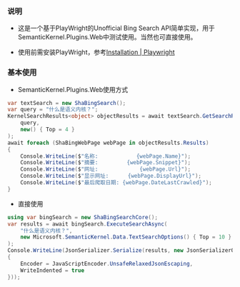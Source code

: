 ### 说明

- 这是一个基于PlayWright的Unofficial Bing Search API简单实现，用于SemanticKernel.Plugins.Web中测试使用。当然也可直接使用。

- 使用前需安装PlayWright，参考[Installation | Playwright](https://playwright.dev/docs/intro#installing-playwright)



### 基本使用

- SemanticKernel.Plugins.Web使用方式

```cs
var textSearch = new ShaBingSearch();
var query = "什么是语义内核？";
KernelSearchResults<object> objectResults = await textSearch.GetSearchResultsAsync(
    query,
    new() { Top = 4 }
);
await foreach (ShaBingWebPage webPage in objectResults.Results)
{
    Console.WriteLine($"名称:            {webPage.Name}");
    Console.WriteLine($"摘要:         {webPage.Snippet}");
    Console.WriteLine($"网址:             {webPage.Url}");
    Console.WriteLine($"显示网址:      {webPage.DisplayUrl}");
    Console.WriteLine($"最后爬取日期: {webPage.DateLastCrawled}");
}
```

- 直接使用

```cs
using var bingSearch = new ShaBingSearchCore();
var results = await bingSearch.ExecuteSearchAsync(
    "什么是语义内核？", 
    new Microsoft.SemanticKernel.Data.TextSearchOptions() { Top = 10 }
);
Console.WriteLine(JsonSerializer.Serialize(results, new JsonSerializerOptions
{
    Encoder = JavaScriptEncoder.UnsafeRelaxedJsonEscaping,
    WriteIndented = true
}));
```

